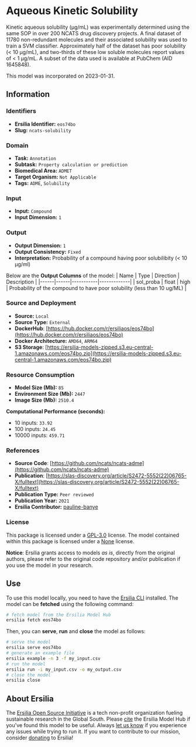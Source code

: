 # Aqueous Kinetic Solubility

Kinetic aqueous solubility (μg/mL) was experimentally determined using the same SOP in over 200 NCATS drug discovery projects. A final dataset of 11780 non-redundant molecules and their associated solubility was used to train a SVM classifier. Approximately half of the dataset has poor solubility (< 10 μg/mL), and two-thirds of these low soluble molecules report values of < 1 μg/mL. A subset of the data used is available at PubChem (AID 1645848).

This model was incorporated on 2023-01-31.

## Information
### Identifiers
- **Ersilia Identifier:** `eos74bo`
- **Slug:** `ncats-solubility`

### Domain
- **Task:** `Annotation`
- **Subtask:** `Property calculation or prediction`
- **Biomedical Area:** `ADMET`
- **Target Organism:** `Not Applicable`
- **Tags:** `ADME`, `Solubility`

### Input
- **Input:** `Compound`
- **Input Dimension:** `1`

### Output
- **Output Dimension:** `1`
- **Output Consistency:** `Fixed`
- **Interpretation:** Probability of a compound having poor solubilibity (< 10 µg/ml)

Below are the **Output Columns** of the model:
| Name | Type | Direction | Description |
|------|------|-----------|-------------|
| sol_proba | float | high | Probability of the compound to have poor solubility (less than 10 ug/ML) |


### Source and Deployment
- **Source:** `Local`
- **Source Type:** `External`
- **DockerHub**: [https://hub.docker.com/r/ersiliaos/eos74bo](https://hub.docker.com/r/ersiliaos/eos74bo)
- **Docker Architecture:** `AMD64`, `ARM64`
- **S3 Storage**: [https://ersilia-models-zipped.s3.eu-central-1.amazonaws.com/eos74bo.zip](https://ersilia-models-zipped.s3.eu-central-1.amazonaws.com/eos74bo.zip)

### Resource Consumption
- **Model Size (Mb):** `85`
- **Environment Size (Mb):** `2447`
- **Image Size (Mb):** `2510.4`

**Computational Performance (seconds):**
- 10 inputs: `33.92`
- 100 inputs: `24.45`
- 10000 inputs: `459.71`

### References
- **Source Code**: [https://github.com/ncats/ncats-adme](https://github.com/ncats/ncats-adme)
- **Publication**: [https://slas-discovery.org/article/S2472-5552(22)06765-X/fulltext](https://slas-discovery.org/article/S2472-5552(22)06765-X/fulltext)
- **Publication Type:** `Peer reviewed`
- **Publication Year:** `2021`
- **Ersilia Contributor:** [pauline-banye](https://github.com/pauline-banye)

### License
This package is licensed under a [GPL-3.0](https://github.com/ersilia-os/ersilia/blob/master/LICENSE) license. The model contained within this package is licensed under a [None](LICENSE) license.

**Notice**: Ersilia grants access to models _as is_, directly from the original authors, please refer to the original code repository and/or publication if you use the model in your research.


## Use
To use this model locally, you need to have the [Ersilia CLI](https://github.com/ersilia-os/ersilia) installed.
The model can be **fetched** using the following command:
```bash
# fetch model from the Ersilia Model Hub
ersilia fetch eos74bo
```
Then, you can **serve**, **run** and **close** the model as follows:
```bash
# serve the model
ersilia serve eos74bo
# generate an example file
ersilia example -n 3 -f my_input.csv
# run the model
ersilia run -i my_input.csv -o my_output.csv
# close the model
ersilia close
```

## About Ersilia
The [Ersilia Open Source Initiative](https://ersilia.io) is a tech non-profit organization fueling sustainable research in the Global South.
Please [cite](https://github.com/ersilia-os/ersilia/blob/master/CITATION.cff) the Ersilia Model Hub if you've found this model to be useful. Always [let us know](https://github.com/ersilia-os/ersilia/issues) if you experience any issues while trying to run it.
If you want to contribute to our mission, consider [donating](https://www.ersilia.io/donate) to Ersilia!
